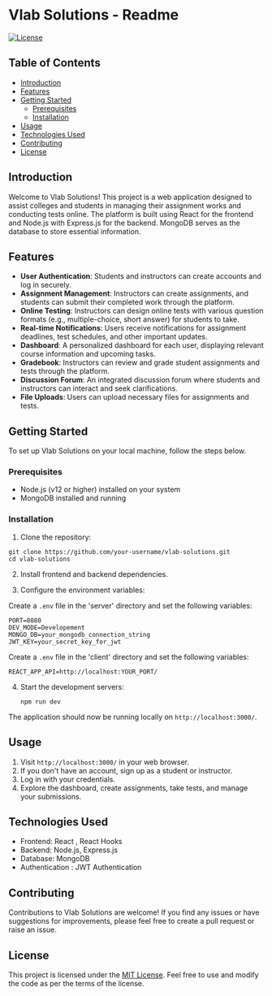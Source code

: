 # Vlab Solutions - Readme

[![License](https://img.shields.io/badge/License-MIT-blue.svg)](LICENSE)

## Table of Contents

- [Introduction](#introduction)
- [Features](#features)
- [Getting Started](#getting-started)
  - [Prerequisites](#prerequisites)
  - [Installation](#installation)
- [Usage](#usage)
- [Technologies Used](#technologies-used)
- [Contributing](#contributing)
- [License](#license)

## Introduction

Welcome to Vlab Solutions! This project is a web application designed to assist colleges and students in managing their assignment works and conducting tests online. The platform is built using React for the frontend and Node.js with Express.js for the backend. MongoDB serves as the database to store essential information.

## Features

- **User Authentication**: Students and instructors can create accounts and log in securely.
- **Assignment Management**: Instructors can create assignments, and students can submit their completed work through the platform.
- **Online Testing**: Instructors can design online tests with various question formats (e.g., multiple-choice, short answer) for students to take.
- **Real-time Notifications**: Users receive notifications for assignment deadlines, test schedules, and other important updates.
- **Dashboard**: A personalized dashboard for each user, displaying relevant course information and upcoming tasks.
- **Gradebook**: Instructors can review and grade student assignments and tests through the platform.
- **Discussion Forum**: An integrated discussion forum where students and instructors can interact and seek clarifications.
- **File Uploads**: Users can upload necessary files for assignments and tests.

## Getting Started

To set up Vlab Solutions on your local machine, follow the steps below.

### Prerequisites

- Node.js (v12 or higher) installed on your system
- MongoDB installed and running

### Installation

1. Clone the repository:
```
git clone https://github.com/your-username/vlab-solutions.git
cd vlab-solutions
```

2. Install frontend and backend dependencies.

3. Configure the environment variables:

Create a `.env` file in the 'server' directory and set the following variables:

```
PORT=8080
DEV_MODE=Developement
MONGO_DB=your_mongodb_connection_string
JWT_KEY=your_secret_key_for_jwt
```
Create a `.env` file in the 'client' directory and set the following variables:
```
REACT_APP_API=http://localhost:YOUR_PORT/
```


4. Start the development servers:
   ```
   npm run dev
   
   ```

The application should now be running locally on `http://localhost:3000/`.

## Usage

1. Visit `http://localhost:3000/` in your web browser.
2. If you don't have an account, sign up as a student or instructor.
3. Log in with your credentials.
4. Explore the dashboard, create assignments, take tests, and manage your submissions.

## Technologies Used

- Frontend: React , React Hooks
- Backend: Node.js, Express.js
- Database: MongoDB
- Authentication : JWT Authentication


## Contributing

Contributions to Vlab Solutions are welcome! If you find any issues or have suggestions for improvements, please feel free to create a pull request or raise an issue.

## License

This project is licensed under the [MIT License](LICENSE). Feel free to use and modify the code as per the terms of the license.






